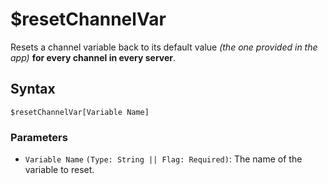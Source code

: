 # $resetChannelVar
Resets a channel variable back to its default value *(the one provided in the app)* **for every channel in every server**.

## Syntax
```
$resetChannelVar[Variable Name]
```

### Parameters
- `Variable Name` `(Type: String || Flag: Required)`: The name of the variable to reset.
